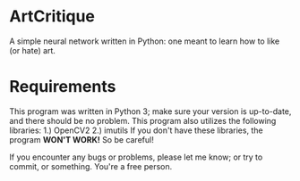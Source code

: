 # ArtCritique
A simple neural network written in Python: one meant to learn how to like (or hate) art.

# Requirements
This program was written in Python 3; make sure your version is up-to-date, and there should be no problem.
This program also utilizes the following libraries:
  1.) OpenCV2
  2.) imutils
If you don't have these libraries, the program **WON'T WORK!** So be careful!

If you encounter any bugs or problems, please let me know; or try to commit, or something. You're a free person.
